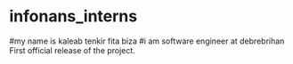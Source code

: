 # infonans_interns
#my name is kaleab tenkir fita biza
#i am software engineer at debrebrihan 
First official release of the project.
